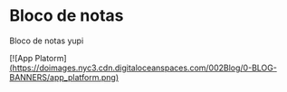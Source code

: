 # Bloco de notas
Bloco de notas yupi

[![App Platorm][(https://doimages.nyc3.cdn.digitaloceanspaces.com/002Blog/0-BLOG-BANNERS/app_platform.png)](https://www.digitalocean.com/products/app-platform](https://static.wikia.nocookie.net/minecraft_gamepedia/images/1/18/Note_Block_JE2_BE2.png/revision/latest?cb=20220311024036))
